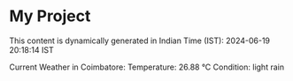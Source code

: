 # My Project

This content is dynamically generated in Indian Time (IST): 2024-06-19 20:18:14 IST


Current Weather in Coimbatore:
Temperature: 26.88 °C
Condition: light rain
